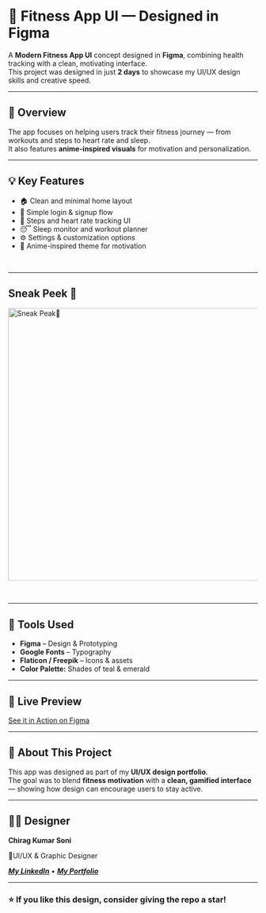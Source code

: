 # 💪 Fitness App UI — Designed in Figma

A **Modern Fitness App UI** concept designed in **Figma**, combining health tracking with a clean, motivating interface.  
This project was designed in just **2 days** to showcase my UI/UX design skills and creative speed.

---

## 🧭 Overview

The app focuses on helping users track their fitness journey — from workouts and steps to heart rate and sleep.  
It also features **anime-inspired visuals** for motivation and personalization.

---

## 💡 Key Features

- 🏠 Clean and minimal home layout  
- 🔐 Simple login & signup flow  
- 🏃 Steps and heart rate tracking UI    
- 😴 Sleep monitor and workout planner  
- ⚙️ Settings & customization options  
- 🎨 Anime-inspired theme for motivation


<br>

---

## Sneak Peek 👀

<p align="left">
  <img src="images/fitness-app-ui-mockup.png" alt="Sneak Peak👀"  width="550" />
  </p>

<br>

---

## 🧰 Tools Used

- **Figma** – Design & Prototyping  
- **Google Fonts** – Typography  
- **Flaticon / Freepik** – Icons & assets  
- **Color Palette:** Shades of teal & emerald

---

## 🔗 Live Preview

[See it in Action on Figma](https://www.figma.com/design/bd97OAE9eXC6qqAv4PVRaM/Fitness-App?node-id=0-1&t=QaRU0ervSgQ0ghkH-1)

---

## 🧠 About This Project

This app was designed as part of my **UI/UX design portfolio**.  
The goal was to blend **fitness motivation** with a **clean, gamified interface** — showing how design can encourage users to stay active.

---

## 👨‍🎨 Designer

  **Chirag Kumar Soni**   

📍UI/UX & Graphic Designer  

[***My LinkedIn***](https://www.linkedin.com/in/chirag-kumar-soni) • [***My Portfolio***](https://github.com/chirag-kumar-soni)

---

### ⭐ If you like this design, consider giving the repo a star!

